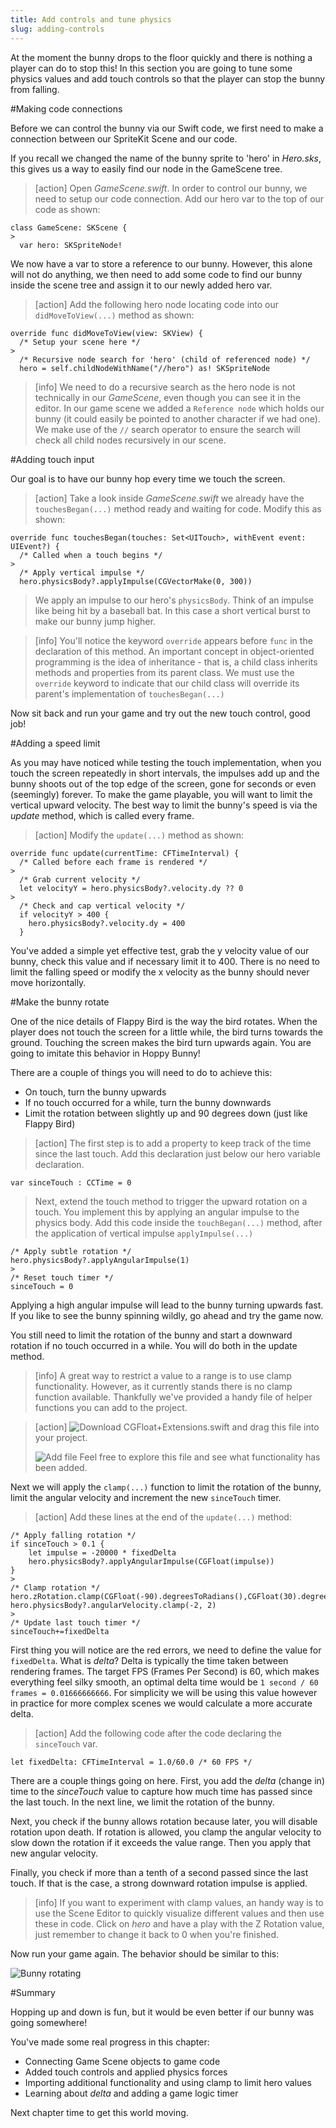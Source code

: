 ```yaml
---
title: Add controls and tune physics
slug: adding-controls
---
```


At the moment the bunny drops to the floor quickly and there is nothing a player can do to stop this! In this section you are going to tune some physics values and add touch controls so that the player can stop the bunny from falling.

#Making code connections

Before we can control the bunny via our Swift code, we first need to make a connection between our SpriteKit Scene and our code.

If you recall we changed the name of the bunny sprite to 'hero' in *Hero.sks*, this gives us a way to easily find our node in the GameScene tree.

> [action]
> Open *GameScene.swift*. In order to control our bunny, we need to setup our code connection.  Add our hero var to the top of our code as shown:
>
```
class GameScene: SKScene {
>
  var hero: SKSpriteNode!
```
>

We now have a var to store a reference to our bunny.  However, this alone will not do anything, we then need to add some code to find our bunny inside the scene tree and assign it to our newly added hero var.

> [action]
> Add the following hero node locating code into our `didMoveToView(...)` method as shown:
>
```
override func didMoveToView(view: SKView) {
  /* Setup your scene here */
>
  /* Recursive node search for 'hero' (child of referenced node) */
  hero = self.childNodeWithName("//hero") as! SKSpriteNode
```
>

<!--  -->

> [info]
> We need to do a recursive search as the hero node is not technically in our *GameScene*, even though you can see it in the editor. In our game scene we added a `Reference node` which holds our bunny (it could easily be pointed to another character if we had one). We make use of the `//` search operator to ensure the search will check all child nodes recursively in our scene.
>

#Adding touch input

Our goal is to have our bunny hop every time we touch the screen.

> [action]
> Take a look inside *GameScene.swift* we already have the `touchesBegan(...)` method ready and waiting for code.
> Modify this as shown:
>
```
override func touchesBegan(touches: Set<UITouch>, withEvent event: UIEvent?) {
  /* Called when a touch begins */
>
  /* Apply vertical impulse */
  hero.physicsBody?.applyImpulse(CGVectorMake(0, 300))
```
> We apply an impulse to our hero's `physicsBody`.  Think of an impulse like being hit by a baseball bat.
> In this case a short vertical burst to make our bunny jump higher.

<!--  -->

> [info]
> You'll notice the keyword `override` appears before `func` in the declaration of this method. An important concept in object-oriented programming is the idea of inheritance - that is, a child class inherits methods and properties from its parent class.
> We must use the `override` keyword to indicate that our child class will override its parent's implementation of `touchesBegan(...)`

Now sit back and run your game and try out the new touch control, good job!

#Adding a speed limit

As you may have noticed while testing the touch implementation, when you touch the screen repeatedly in short intervals, the impulses add up and the bunny shoots out of the top edge of the screen, gone for seconds or even (seemingly) forever. To make the game playable, you will want to limit the vertical upward velocity. The best way to limit the bunny's speed is via the *update* method, which is called every frame.

> [action]
> Modify the `update(...)` method as shown:
>
```
override func update(currentTime: CFTimeInterval) {
  /* Called before each frame is rendered */
>
  /* Grab current velocity */
  let velocityY = hero.physicsBody?.velocity.dy ?? 0
>
  /* Check and cap vertical velocity */
  if velocityY > 400 {
    hero.physicsBody?.velocity.dy = 400
  }
```
>

You've added a simple yet effective test, grab the y velocity value of our bunny, check this value and if necessary limit it to 400. There is no need to limit the falling speed or modify the x velocity as the bunny should never move horizontally.

#Make the bunny rotate

One of the nice details of Flappy Bird is the way the bird rotates. When the player does not touch the screen for a little while, the bird turns towards the ground. Touching the screen makes the bird turn upwards again. You are going to imitate this behavior in Hoppy Bunny!

There are a couple of things you will need to do to achieve this:

- On touch, turn the bunny upwards
- If no touch occurred for a while, turn the bunny downwards
- Limit the rotation between slightly up and 90 degrees down (just like Flappy Bird)

> [action]
> The first step is to add a property to keep track of the time since the last touch. Add this declaration just below our hero variable declaration.
>
```
var sinceTouch : CCTime = 0
```
>
> Next, extend the touch method to trigger the upward rotation on a touch. You implement this by applying an angular impulse to the physics body. Add this code inside the `touchBegan(...)` method, after the application of vertical impulse `applyImpulse(...)`
>
```
/* Apply subtle rotation */
hero.physicsBody?.applyAngularImpulse(1)
>
/* Reset touch timer */
sinceTouch = 0
```

Applying a high angular impulse will lead to the bunny turning upwards fast. If you like to see the bunny spinning wildly, go ahead and try the game now.

You still need to limit the rotation of the bunny and start a downward rotation if no touch occurred in a while. You will do both in the update method.

> [info]
> A great way to restrict a value to a range is to use clamp functionality.  However, as it currently stands there is no
> clamp function available. Thankfully we've provided a handy file of helper functions you can add to the project.

<!--  -->

> [action]
> ![Download CGFloat+Extensions.swift](https://github.com/MakeSchool-Tutorials/Hoppy-Bunny-SpriteKit-Swift/raw/master/CGFloat+Extensions.swift) and  drag this file into your project.
>
> ![Add file](../Tutorial-Images/xcode_add_file.png)
> Feel free to explore this file and see what functionality has been added.
>

Next we will apply the `clamp(...)` function to limit the rotation of the bunny, limit the angular velocity and increment the new `sinceTouch` timer.

> [action]
> Add these lines at the end of the `update(...)` method:
>
```
/* Apply falling rotation */
if sinceTouch > 0.1 {
    let impulse = -20000 * fixedDelta
    hero.physicsBody?.applyAngularImpulse(CGFloat(impulse))
}
>
/* Clamp rotation */
hero.zRotation.clamp(CGFloat(-90).degreesToRadians(),CGFloat(30).degreesToRadians())
hero.physicsBody?.angularVelocity.clamp(-2, 2)
>
/* Update last touch timer */
sinceTouch+=fixedDelta
```
>

First thing you will notice are the red errors, we need to define the value for `fixedDelta`.  What is *delta*? Delta is typically the time taken between rendering frames.  The target FPS (Frames Per Second) is 60, which makes everything feel silky smooth, an optimal delta time would be `1 second / 60 frames = 0.01666666666`.  For simplicity we will be using this value however in practice for more complex scenes we would calculate a more accurate delta.

> [action]
> Add the following code after the code declaring the `sinceTouch` var.
>
```
let fixedDelta: CFTimeInterval = 1.0/60.0 /* 60 FPS */
```
>

There are a couple things going on here. First, you add the *delta* (change in) time to the *sinceTouch* value to capture how much time has passed since the last touch. In the next line, we limit the rotation of the bunny.

Next, you check if the bunny allows rotation because later, you will disable rotation upon death. If rotation is allowed, you clamp the angular velocity to slow down the rotation if it exceeds the value range. Then you apply that new angular velocity.

Finally, you check if more than a tenth of a second passed since the last touch. If that is the case, a strong downward rotation impulse is applied.

> [info]
> If you want to experiment with clamp values, an handy way is to use the Scene Editor to quickly visualize different values and then
> use these in code. Click on *hero* and have a play with the Z Rotation value, just remember to change it back to 0 when you're finished.
>

Now run your game again. The behavior should be similar to this:

![Bunny rotating](../Tutorial-Images/simulator_bunnyRotation.gif)

#Summary

Hopping up and down is fun, but it would be even better if our bunny was going somewhere!

You've made some real progress in this chapter:

- Connecting Game Scene objects to game code
- Added touch controls and applied physics forces
- Importing additional functionality and using clamp to limit hero values
- Learning about *delta* and adding a game logic timer

Next chapter time to get this world moving.
